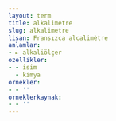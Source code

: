 ```yaml
---
layout: term
title: alkalimetre
slug: alkalimetre
lisan: Fransızca alcalimètre
anlamlar:
- ► alkaliölçer
ozellikler:
- - isim
  - kimya
ornekler:
- - ''
orneklerkaynak:
- - ''
---
```

